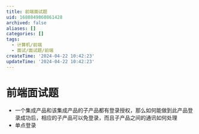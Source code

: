 ```yaml
---
title: 前端面试题
uid: 1688849860861428
archived: false
aliases: []
categories: []
tags:
  - 计算机/前端
  - 面试/面试题/前端
createTime: '2024-04-22 10:42:23'
updateTime: '2024-04-22 10:42:23'
---
```


# 前端面试题

- 一个集成产品和该集成产品的子产品都有登录授权，那么如何能做到此产品登录成功后，相应的子产品可以免登录，而且子产品之间的通讯如何处理
- 单点登录
